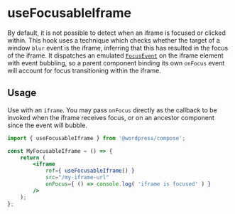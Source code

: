 # useFocusableIframe

By default, it is not possible to detect when an iframe is focused or clicked
within. This hook uses a technique which checks whether the target of a window
`blur` event is the iframe, inferring that this has resulted in the focus of the
iframe. It dispatches an emulated
[`FocusEvent`](https://developer.mozilla.org/en-US/docs/Web/API/FocusEvent) on
the iframe element with event bubbling, so a parent component binding its own
`onFocus` event will account for focus transitioning within the iframe.

## Usage

Use with an `iframe`. You may pass `onFocus` directly as the callback to be
invoked when the iframe receives focus, or on an ancestor component since the
event will bubble.

```jsx
import { useFocusableIframe } from '@wordpress/compose';

const MyFocusableIframe = () => {
	return (
		<iframe
			ref={ useFocusableIframe() }
			src="/my-iframe-url"
			onFocus={ () => console.log( 'iframe is focused' ) }
		/>
	);
};
```
